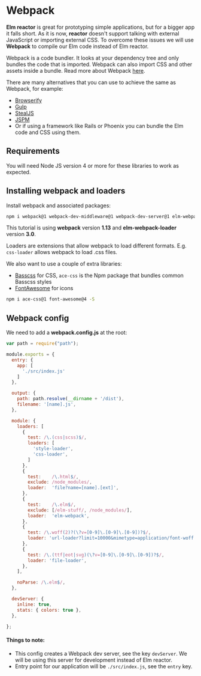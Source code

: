 # Webpack

__Elm reactor__ is great for prototyping simple applications, but for a bigger app it falls short. As it is now, __reactor__ doesn't support talking with external JavaScript or importing external CSS. To overcome these issues we will use __Webpack__ to compile our Elm code instead of Elm reactor.

Webpack is a code bundler. It looks at your dependency tree and only bundles the code that is imported. Webpack can also import CSS and other assets inside a bundle. Read more about Webpack [here](https://webpack.github.io/).

There are many alternatives that you can use to achieve the same as Webpack, for example:

- [Browserify](http://browserify.org/)
- [Gulp](http://gulpjs.com/)
- [StealJS](http://stealjs.com/)
- [JSPM](http://jspm.io/)
- Or if using a framework like Rails or Phoenix you can bundle the Elm code and CSS using them.

## Requirements

You will need Node JS version 4 or more for these libraries to work as expected.

## Installing webpack and loaders

Install webpack and associated packages:

```bash
npm i webpack@1 webpack-dev-middleware@1 webpack-dev-server@1 elm-webpack-loader@3 file-loader@0 style-loader@0 css-loader@0 url-loader@0 -S
```

This tutorial is using __webpack__ version __1.13__ and __elm-webpack-loader__ version __3.0__.

Loaders are extensions that allow webpack to load different formats. E.g. `css-loader` allows webpack to load .css files.

We also want to use a couple of extra libraries:

- [Basscss](http://www.basscss.com/) for CSS, `ace-css` is the Npm package that bundles common Basscss styles
- [FontAwesome](https://fortawesome.github.io/Font-Awesome/) for icons

```bash
npm i ace-css@1 font-awesome@4 -S
```

## Webpack config

We need to add a __webpack.config.js__ at the root:

```js
var path = require("path");

module.exports = {
  entry: {
    app: [
      './src/index.js'
    ]
  },

  output: {
    path: path.resolve(__dirname + '/dist'),
    filename: '[name].js',
  },

  module: {
    loaders: [
      {
        test: /\.(css|scss)$/,
        loaders: [
          'style-loader',
          'css-loader',
        ]
      },
      {
        test:    /\.html$/,
        exclude: /node_modules/,
        loader:  'file?name=[name].[ext]',
      },
      {
        test:    /\.elm$/,
        exclude: [/elm-stuff/, /node_modules/],
        loader:  'elm-webpack',
      },
      {
        test: /\.woff(2)?(\?v=[0-9]\.[0-9]\.[0-9])?$/,
        loader: 'url-loader?limit=10000&mimetype=application/font-woff',
      },
      {
        test: /\.(ttf|eot|svg)(\?v=[0-9]\.[0-9]\.[0-9])?$/,
        loader: 'file-loader',
      },
    ],

    noParse: /\.elm$/,
  },

  devServer: {
    inline: true,
    stats: { colors: true },
  },

};
```

#### Things to note:

- This config creates a Webpack dev server, see the key `devServer`. We will be using this server for development instead of Elm reactor.
- Entry point for our application will be `./src/index.js`, see the `entry` key.

